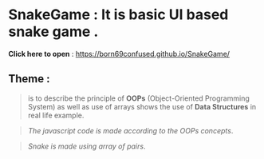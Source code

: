# SnakeGame : It is basic UI based snake game .

**Click here to open** : https://born69confused.github.io/SnakeGame/

## Theme :
>is to describe the principle of **OOPs** (Object-Oriented Programming System) as well as use of arrays shows the use of **Data Structures** in real life example.

>*The javascript code is made according to the OOPs concepts*.

>*Snake is made using array of pairs*.

